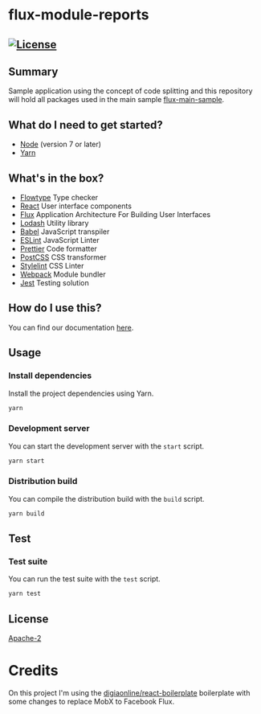 # flux-module-reports

[![License](https://img.shields.io/badge/License-Apache%202.0-blue.svg)](https://opensource.org/licenses/Apache-2.0)
----

## Summary

Sample application using the concept of code splitting and this repository will hold all packages used in the
main sample [flux-main-sample](https://github.com/tiarebalbi/flux-main-sample).

## What do I need to get started?

- [Node](https://nodejs.org/en/download/) (version 7 or later)
- [Yarn](https://yarnpkg.com/lang/en/docs/install/)

## What's in the box?

- [Flowtype](https://flowtype.org/) Type checker
- [React](https://facebook.github.io/react/) User interface components
- [Flux](http://facebook.github.io/flux/) Application Architecture For Building User Interfaces
- [Lodash](https://lodash.com/) Utility library
- [Babel](https://babeljs.io/) JavaScript transpiler
- [ESLint](http://eslint.org/) JavaScript Linter
- [Prettier](https://github.com/prettier/prettier) Code formatter
- [PostCSS](http://postcss.org/) CSS transformer
- [Stylelint](https://stylelint.io/) CSS Linter
- [Webpack](https://webpack.js.org/) Module bundler
- [Jest](https://facebook.github.io/jest/) Testing solution

## How do I use this?

You can find our documentation [here](./docs/README.md).

## Usage

### Install dependencies

Install the project dependencies using Yarn.

```bash
yarn
```

### Development server

You can start the development server with the `start` script.

```bash
yarn start
```

### Distribution build

You can compile the distribution build with the `build` script.

```bash
yarn build
```
## Test

### Test suite

You can run the test suite with the `test` script.

```bash
yarn test
```

## License

[Apache-2](LICENSE)

# Credits
On this project I'm using the [digiaonline/react-boilerplate](https://github.com/digiaonline/react-boilerplate)
boilerplate with some changes to replace MobX to Facebook Flux.
